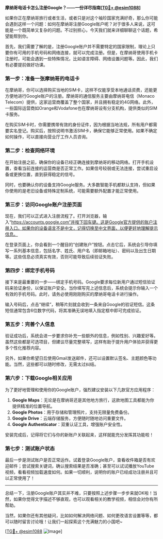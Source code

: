 **摩纳哥电话卡怎么注册Google？——一份详尽指南[[TG💪+ @esim1088](https://t.me/s/esim1088)]**

如果你正在摩纳哥旅行或者生活，或者只是对这个袖珍国家充满好奇，那么你可能会遇到这样一个问题：如何在摩纳哥注册Google账户呢？对于很多人来说，这可能是一个既简单又复杂的问题。不过别担心，今天我们就来详细聊聊这个话题，希望能帮到你。

首先，我们需要了解的是，注册Google账户并不需要特定的国家限制，理论上只要你有可用的手机号码和网络连接，就可以完成注册。但是，在摩纳哥使用手机卡注册时，可能会遇到一些特殊情况，比如语言障碍、网络设置问题等。因此，我们有必要提前做好功课。

### **第一步：准备一张摩纳哥的电话卡**

在摩纳哥，你可以选择购买当地的SIM卡，这样不仅能享受本地通话资费，还能更方便地进行Google账户的注册。摩纳哥的通信服务主要由摩纳哥电信（Monaco Telecom）提供，这家运营商覆盖了整个国家，并且拥有稳定的4G网络。此外，一些国际运营商如Orange和Vodafone也在摩纳哥设有分支机构，提供类似的SIM卡服务。

在购买SIM卡时，你需要携带有效的身份证件，因为根据当地法规，所有用户都需要实名登记。购买后，按照说明书激活SIM卡，确保它能够正常使用。如果不确定如何操作，可以直接向营业厅工作人员咨询。

### **第二步：检查网络环境**

在开始注册之前，确保你的设备已经正确连接到摩纳哥的移动网络。打开手机设置，查看当前连接的运营商是否正常工作。如果信号较弱或无法连接，尝试重启设备或更换位置，直到获得稳定的信号。

同时，也要确认你的设备支持Google服务。大多数智能手机都默认支持，但如果你使用的是老旧设备或特殊定制系统，可能需要额外配置才能正常使用。

### **第三步：访问Google账户注册页面**

现在，我们可以正式进入注册流程了。打开浏览器，输入“https://accounts.google.com”并按下回车键。这是Google官方提供的账户注册入口。如果你的设备语言不是中文，记得切换至中文界面，以便更好地理解提示信息。

在登录页面上，你会看到一个醒目的“创建账户”按钮。点击它后，系统会引导你填写一系列基本信息，包括名字、姓氏、用户名（即邮箱地址）、密码以及出生日期等。这些信息必须真实有效，否则可能导致后续验证失败。

### **第四步：绑定手机号码**

接下来是最重要的一步——绑定手机号码。Google要求每位新用户通过短信验证码来验证身份，以保证账户安全。当你填写完上述信息后，系统会提示你输入一个有效的手机号码。此时，请务必使用刚刚购买的摩纳哥电话卡进行操作。

输入号码后，点击“继续”，稍等片刻就会收到一条来自Google的验证短信。这条短信通常包含6位数字代码，将其准确无误地填入指定框中即可完成验证。

### **第五步：完善个人信息**

验证成功后，系统会进一步要求你补充一些额外的信息，例如性别、兴趣爱好等。虽然这些都是可选项目，但建议尽量完整填写，这样有助于提升用户体验并获得更多个性化推荐内容。

另外，如果你希望日后使用Gmail发送邮件，还可以设置默认签名、主题颜色等功能。当然，这些都可以随时修改，无需太过纠结。

### **第六步：下载Google相关应用**

为了更好地管理和使用你的Google账户，强烈建议安装以下几款官方应用程序：

1. **Google Maps**：无论是在摩纳哥还是其他地方旅行，这款地图工具都能为你提供精准的位置导航。
2. **Google Photos**：用于存储和管理照片，支持无限量免费备份。
3. **Google Drive**：云端存储服务，方便随时随地访问重要文件。
4. **Google Authenticator**：双重认证工具，增强账户安全性。

安装完成后，记得将它们与你的新账户关联起来，这样就能充分发挥其功能啦！

### **第七步：测试账户状态**

最后一步是测试账户是否正常运作。试着登录Google账户，查看收件箱是否有欢迎邮件；尝试搜索关键词，确认搜索结果是否准确；甚至可以试试播放YouTube视频，看看视频加载速度如何。如果一切顺利，说明你的账户已经成功注册并且可以正常使用了！

---

总结一下，注册Google账户其实并不难，只要按照上述步骤一步步来就OK啦！当然，如果你觉得文字描述不够直观，也可以观看相关的教学视频，相信会对你有所帮助。

当然，如果你还有其他疑问，比如如何解决网络问题、如何更改语言设置等等，都可以随时留言讨论哦！让我们一起探索这个充满魅力的小国吧~

[[TG💪+ @esim1088](https://t.me/s/esim1088) ![Image](https://i.postimg.cc/4NQfJmqS/Snipaste-2025-05-13-00-14-12.png)]